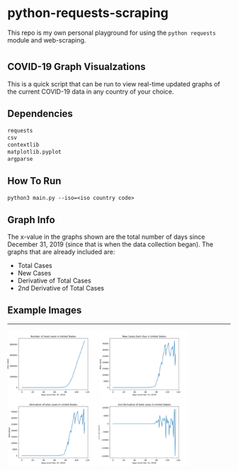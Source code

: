 # python-requests-scraping
This repo is my own personal playground for using the `python requests` module and web-scraping.
#
## COVID-19 Graph Visualzations
This is a quick script that can be run to view real-time updated graphs of the current COVID-19 data in any country of your choice. 
## Dependencies 
    requests
    csv
    contextlib 
    matplotlib.pyplot 
    argparse
## How To Run 
    python3 main.py --iso=<iso country code>
## Graph Info
The x-value in the graphs shown are the total number of days since December 31, 2019 (since that is when the data collection began). The graphs that are already included are:
* Total Cases
* New Cases 
* Derivative of Total Cases 
* 2nd Derivative of Total Cases
## Example Images
---
<img src="covid19ScrapeGraphs/imgs/TotalCasesUS.png" width="40%"> <img src="covid19ScrapeGraphs/imgs/NewCasesUS.png" width="40%">
<img src="covid19ScrapeGraphs/imgs/DerivativeUS.png" width="40%"> <img src="covid19ScrapeGraphs/imgs/2ndDerivativeUS.png" width="40%">


